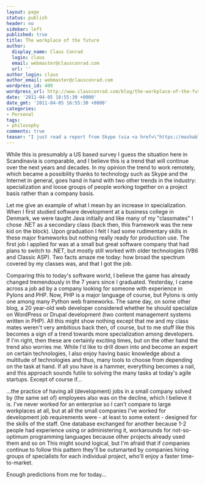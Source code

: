 ```yaml
---
layout: page
status: publish
header: no
sidebar: left
published: true
title: The workplace of the future
author:
  display_name: Claus Conrad
  login: claus
  email: webmaster@clausconrad.com
  url: ''
author_login: claus
author_email: webmaster@clausconrad.com
wordpress_id: 409
wordpress_url: http://www.clausconrad.com/blog/the-workplace-of-the-future
date: '2011-04-05 18:55:30 +0000'
date_gmt: '2011-04-05 16:55:30 +0000'
categories:
- Personal
tags:
- philosophy
comments: true
teaser: "I just read a report from Skype (via <a href=\"https://mashable.com/archive/wfh-survey\">Mashable</a>) that finds 62% of all surveyed companies already use remote workers, i.e. employees working from home (\"WFH\") some or all of their time."
---
```

While this is presumably a US based survey I guess the situation here in Scandinavia is comparable, and I believe this is a trend that will continue over the next years and decades. In my opinion the trend to work remotely, which became a possibility thanks to technology such as Skype and the Internet in general, goes hand in hand with two other trends in the industry: specialization and loose groups of people working together on a project basis rather than a company basis.

Let me give an example of what I mean by an increase in specialization. When I first studied software development at a business college in Denmark, we were taught Java initially and like many of my "classmates" I chose .NET as a secondary class (back then, this framework was the new kid on the block). Upon graduation I felt I had some rudimentary skills in these major frameworks but nothing really ready for production use. The first job I applied for was at a small but great software company that had plans to switch to .NET, but mostly still worked with older technologies (VB6 and Classic ASP). Two facts amaze me today: how broad the spectrum covered by my classes was, and that I got the job.

Comparing this to today's software world, I believe the game has already changed tremendously in the 7 years since I graduated. Yesterday, I came across a job ad by a company looking for someone with experience in Pylons and PHP. Now, PHP is a major language of course, but Pylons is only one among many Python web frameworks. The same day, on some other blog, a 20 year-old web developer considered whether he should specialize on WordPress or Drupal development (two content management systems written in PHP). All this might show nothing except that me and my class mates weren't very ambitious back then, of course, but to me stuff like this becomes a sign of a trend towards more specialization among developers. If I'm right, then these are certainly exciting times, but on the other hand the trend also worries me. While I'd like to drill down into and become an expert on certain technologies, I also enjoy having basic knowledge about a multitude of technologies and thus, many tools to choose from depending on the task at hand. If all you have is a hammer, everything becomes a nail, and this approach sounds futile to solving the many tasks at today's agile startups. Except of course if...

...the practice of having all (development) jobs in a small company solved by (the same set of) employees also was on the decline, which I believe it is. I've never worked for an enterprise so I can't compare to large workplaces at all, but at all the small companies I've worked for development job requirements were - at least to some extent - designed for the skills of the staff. One database exchanged for another because 1-2 people had experience using or administering it, workarounds for not-so-optimum programming languages because other projects already used them and so on This might sound logical, but I'm afraid that if companies continue to follow this pattern they'll be outsmarted by companies hiring groups of specialists for each individual project, who'll enjoy a faster time-to-market.

Enough predictions from me for today...
